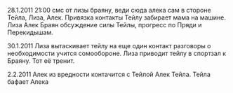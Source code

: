 
28.1.2011
21:00 смс от лизы браяну, веди сюда алека сам в стороне
Тейла, Лиза, Алек.  Привязка контакты
	Тейлу забирает мама на машине.
Лиза Алек Браян обсуждение силы Тейлы, прогресс по Пряди и Перекидышам.

30.1.2011
Лиза вытаскивает тейлу на еще один контакт
	разговоры о необходимости учится сомообороне.
	Лиза приводит тейлу в спортзал к Браяну. Тот её тренит.

2.2.2011
	Алек из вредности контачится с Тейлой Алек Тейла.
	Тейла бафает Алека

